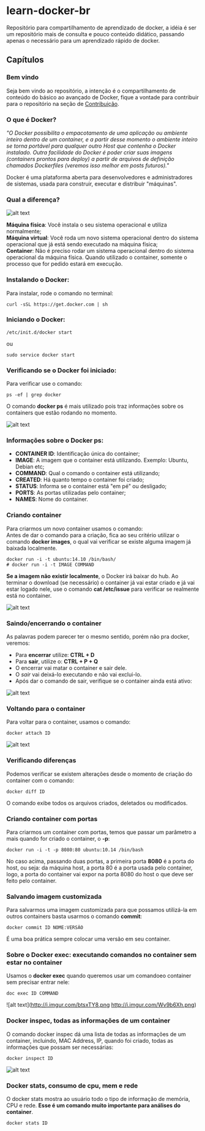 # learn-docker-br
Repositório para compartilhamento de aprendizado de docker, a idéia é ser um repositório mais de consulta e pouco conteúdo didático, passando apenas o necessário para um aprendizado rápido de docker.

## Capítulos  

### Bem vindo  
Seja bem vindo ao repositório, a intenção é o compartilhamento de conteúdo do básico ao avançado de Docker, fique a vontade para contribuir para o repositório na seção de [Contribuição](link_de_contribuinting.md).  

### O que é Docker?  
*"O Docker possibilita o empacotamento de uma aplicação ou ambiente inteiro dentro de um container, e a partir desse momento o ambiente inteiro se torna portável para qualquer outro Host que contenha o Docker instalado. Outra facilidade do Docker é poder criar suas imagens (containers prontos para deploy) a partir de arquivos de definição chamados Dockerfiles (veremos isso melhor em posts futuros)."*
  
Docker é uma plataforma aberta para desenvolvedores e administradores de sistemas, usada para construir, executar e distribuir "máquinas". 

### Qual a diferença?  
![alt text](http://www.rightscale.com/blog/sites/default/files/docker-containers-vms.png "Diferença entre uma máquina virtual e um container")

**Máquina física**: Você instala o seu sistema operacional e utiliza normalmente;  
**Máquina virtual**: Você roda um novo sistema operacional dentro do sistema operacional que já está sendo executado na máquina física;  
**Container**: Não é preciso rodar um sistema operacional dentro do sistema operacional da máquina física. Quando utilizado o container, somente o processo que for pedido estará em execução.  

### Instalando o Docker:  
Para instalar, rode o comando no terminal:  
```{r, engine='bash', count_lines}
curl -sSL https://get.docker.com | sh
```

### Iniciando o Docker:  
```{r, engine='bash', count_lines}
/etc/init.d/docker start
```
ou  

```{r, engine='bash', count_lines}
sudo service docker start
```

### Verificando se o Docker foi iniciado:  
Para verificar use o comando:  
```{r, engine='bash', count_lines}
ps -ef | grep docker
```

O comando **docker ps** é mais utilizado pois traz informações sobre os containers que estão rodando no momento.  

![alt text](http://i.imgur.com/8R4xYHi.png)  

### Informações sobre o Docker ps:
* **CONTAINER ID**: Identificação única do container;  
* **IMAGE**: A imagem que o container está utilizando. Exemplo: Ubuntu, Debian etc;  
* **COMMAND**: Qual o comando o container está utilizando;  
* **CREATED**: Há quanto tempo o container foi criado;  
* **STATUS**: Informa se o container está "em pé" ou desligado;  
* **PORTS**: As portas utilizadas pelo container;  
* **NAMES**: Nome do container.

### Criando container  
Para criarmos um novo container usamos o comando:  
Antes de dar o comando para a criação, fica ao seu critério utilizar o comando **docker images**, o qual vai verificar se existe alguma imagem já baixada localmente.

```{r, engine='bash', count_lines}
docker run -i -t ubuntu:14.10 /bin/bash/
# docker run -i -t IMAGE COMMAND
```
**Se a imagem não existir localmente**, o Docker irá baixar do hub. Ao terminar o download (se necessário) o container já vai estar criado e já vai estar logado nele, use o comando **cat /etc/issue** para verificar se realmente está no container.  

![alt text](http://i.imgur.com/WjblCPt.png)  

### Saindo/encerrando o container  
As palavras podem parecer ter o mesmo sentido, porém não pra docker, veremos:  
* Para **encerrar** utilize: **CTRL + D**  
* Para **sair**, utilize o: **CTRL + P + Q**  
* O encerrar vai matar o container e sair dele.  
* O *sair* vai deixá-lo executando e não vai exclui-lo.  
* Após dar o comando de sair, verifique se o container ainda está ativo:

![alt text](http://i.imgur.com/ECE556f.png)  

### Voltando para o container  
Para voltar para o container, usamos o comando:  

```{r, engine='bash', count_lines}
docker attach ID
```
![alt text](http://i.imgur.com/LlgcfX8.png)  

### Verificando diferenças  

Podemos verificar se existem alterações desde o momento de criação do container com o comando:
```{r, engine='bash', count_lines}
docker diff ID
```

O comando exibe todos os arquivos criados, deletados ou modificados.  

### Criando container com portas  
Para criarmos um container com portas, temos que passar um parâmetro a mais quando for criado o container, o **-p**:
```{r, engine='bash', count_lines}
docker run -i -t -p 8080:80 ubuntu:10.14 /bin/bash
```

No caso acima, passando duas portas, a primeira porta **8080** é a porta do host, ou seja: da máquina host, a porta 80 é a porta usada pelo container, logo, a porta do container vai expor na porta 8080 do host o que deve ser feito pelo container.

### Salvando imagem customizada 
Para salvarmos uma imagem customizada para que possamos utilizá-la em outros containers basta usarmos o comando **commit**:
```{r, engine='bash', count_lines}
docker commit ID NOME:VERSÃO
```

É uma boa prática sempre colocar uma versão em seu container.

### Sobre o Docker exec: executando comandos no container sem estar no container
Usamos o **docker exec** quando queremos usar um comandoeo container sem precisar entrar nele:
```{r, engine='bash', count_lines}
doc exec ID COMMAND
```

![alt text](http://i.imgur.com/btsxTY8.png http://i.imgur.com/Wv9b6Xh.png)

### Docker inspec, todas as informações de um container  
O comando docker inspec dá uma lista de todas as informações de um container, incluindo, MAC Address, IP, quando foi criado, todas as informações que possam ser necessárias:
```{r, engine='bash', count_lines}
docker inspect ID
```
![alt text](http://i.imgur.com/Wv9b6Xh.png)

### Docker stats, consumo de cpu, mem e rede 
O docker stats mostra ao usuário todo o tipo de informação de memória, CPU e rede. **Esse é um comando muito importante para análises do container**.
```{r, engine='bash', count_lines}
docker stats ID
```

